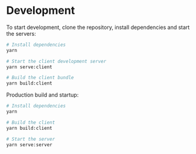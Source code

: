 # Development

To start development, clone the repository, install dependencies and start the servers:

```bash
# Install dependencies
yarn

# Start the client development server
yarn serve:client

# Build the client bundle
yarn build:client
```

Production build and startup:

```bash
# Install dependencies
yarn

# Build the client
yarn build:client

# Start the server
yarn serve:server
```
